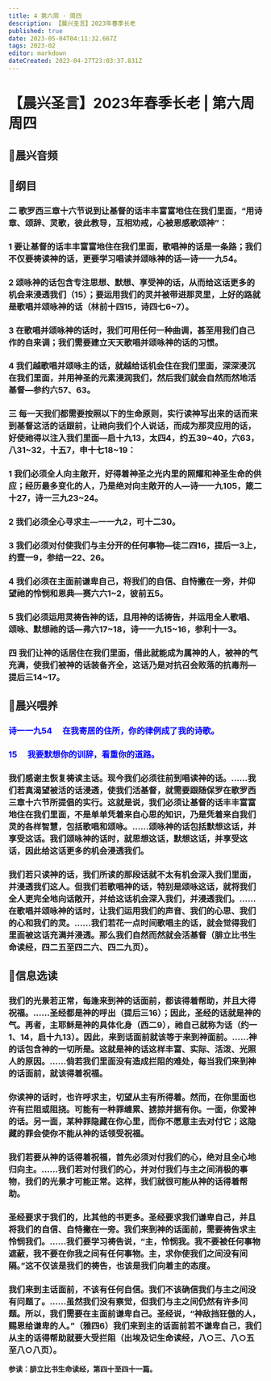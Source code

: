 ```yaml
---
title: 4 第六周 · 周四
description: 【晨兴圣言】2023年春季长老
published: true
date: 2023-05-04T04:11:32.667Z
tags: 2023-02
editor: markdown
dateCreated: 2023-04-27T23:03:37.831Z
---
```


# 【晨兴圣言】2023年春季长老 | 第六周周四
## 🎵晨兴音频

<!-- Google tag (gtag.js) -->
<script async src="https://www.googletagmanager.com/gtag/js?id=G-1P8709Z16T"></script>
<script>
  window.dataLayer = window.dataLayer || [];
  function gtag(){dataLayer.push(arguments);}
  gtag('js', new Date());

  gtag('config', 'G-1P8709Z16T');
</script>
## 📙纲目

### 二	歌罗西三章十六节说到让基督的话丰丰富富地住在我们里面，“用诗章、颂辞、灵歌，彼此教导，互相劝戒，心被恩感歌颂神”：

### 1	要让基督的话丰丰富富地住在我们里面，歌唱神的话是一条路；我们不仅要祷读神的话，更要学习唱读并颂咏神的话—诗一一九54。

### 2	颂咏神的话包含专注思想、默想、享受神的话，从而给这话更多的机会来浸透我们（15）；要运用我们的灵并被带进那灵里，上好的路就是歌唱并颂咏神的话（林前十四15，诗四七6~7）。

### 3	在歌唱并颂咏神的话时，我们可用任何一种曲调，甚至用我们自己作的自来调；我们需要建立天天歌唱并颂咏神的话的习惯。

### 4	我们越歌唱并颂咏主的话，就越给话机会住在我们里面，深深浸沉在我们里面，并用神圣的元素浸润我们，然后我们就会自然而然地活基督—参约六57、63。

### 三	每一天我们都需要按照以下的生命原则，实行读神写出来的话而来到基督这活的话跟前，让祂向我们个人说话，而成为那灵应用的话，好使祂得以注入我们里面—启十九13，太四4，约五39~40，六63，八31~32，十五7，申十七18~19：

### 1	我们必须全人向主敞开，好得着神圣之光内里的照耀和神圣生命的供应；经历最多变化的人，乃是绝对向主敞开的人—诗一一九105，箴二十27，诗一三九23~24。

### 2	我们必须全心寻求主—一一九2，可十二30。

### 3	我们必须对付使我们与主分开的任何事物—徒二四16，提后一3上，约壹一9，参结一22、26。

### 4	我们必须在主面前谦卑自己，将我们的自信、自恃撇在一旁，并仰望祂的怜悯和恩典—赛六六1~2，彼前五5。

### 5	我们必须运用灵祷告神的话，且用神的话祷告，并运用全人歌唱、颂咏、默想祂的话—弗六17~18，诗一一九15~16，参利十一3。

### 四	我们让神的话居住在我们里面，借此就能成为属神的人，被神的气充满，使我们被神的话装备齐全，这话乃是对抗召会败落的抗毒剂—提后三14~17。

## 📙晨兴喂养

###  <font color=blue>**诗一一九54&emsp; 在我寄居的住所，你的律例成了我的诗歌。**</font>

###  <font color=blue>**15&emsp; 我要默想你的训辞，看重你的道路。**</font>

### 我们感谢主恢复祷读主话。现今我们必须往前到唱读神的话。……我们若真渴望被活的话浸透，使我们活基督，就需要跟随保罗在歌罗西三章十六节所提倡的实行。这就是说，我们必须让基督的话丰丰富富地住在我们里面，不是单单凭着来自心思的知识，乃是凭着来自我们灵的各样智慧，包括歌唱和颂咏。……颂咏神的话包括默想这话，并享受这话。我们颂咏神的话时，就思想这话，默想这话，并享受这话，因此给这话更多的机会浸透我们。

### 我们若只读神的话，我们所读的那段话就不太有机会深入我们里面，并浸透我们这人。但我们若歌唱神的话，特别是颂咏这话，就将我们全人更完全地向话敞开，并给这话机会深入我们，并浸透我们。……在歌唱并颂咏神的话时，让我们运用我们的声音、我们的心思、我们的心和我们的灵。……我们若花一点时间歌唱主的话，就会觉得我们里面被这话充满并浸透。那么我们自然而然就会活基督（腓立比书生命读经，四二五至四二六、四二九页）。

## 📙信息选读

### 我们的光景若正常，每逢来到神的话面前，都该得着帮助，并且大得祝福。……圣经都是神的呼出（提后三16）；因此，圣经的话就是神的气。再者，主耶稣是神的具体化身（西二9），祂自己就称为话（约一1、14，启十九13）。因此，来到话面前就该等于来到神面前。……神的话包含神的一切所是。这就是神的话这样丰富、实际、活泼、光照人的原因。……倘若我们里面没有造成拦阻的难处，每当我们来到神的话面前，就该得着祝福。

### 你读神的话时，也许呼求主，切望从主有所得着。然而，在你里面也许有拦阻或阻挠。可能有一种罪缠累、掳掠并据有你。一面，你爱神的话。另一面，某种罪隐藏在你心里，而你不愿意主去对付它；这隐藏的罪会使你不能从神的话领受祝福。

### 我们若要从神的话得着祝福，首先必须对付我们的心，绝对且全心地归向主。……我们若对付我们的心，并对付我们与主之间消极的事物，我们的光景才可能正常。这样，我们就很可能从神的话得着帮助。

### 圣经要求于我们的，比其他的书更多。圣经要求我们谦卑自己，并且将我们的自信、自恃撇在一旁。我们来到神的话面前，需要祷告求主怜悯我们。……我们要学习祷告说，“主，怜悯我。我不要被任何事物遮蔽，我不要在你我之间有任何事物。主，求你使我们之间没有间隔。”这不仅该是我们的祷告，也该是我们向着主的态度。

### 我们来到主话面前，不该有任何自信。我们不该确信我们与主之间没有问题了。……虽然我们没有察觉，但我们与主之间仍然有许多问题。所以，我们需要在主面前谦卑自己。圣经说，“神敌挡狂傲的人，赐恩给谦卑的人。”（雅四6）我们来到主的话面前若不谦卑自己，我们从主的话得帮助就要大受拦阻（出埃及记生命读经，八○三、八○五至八○八页）。

**参读：腓立比书生命读经，第四十至四十一篇。**